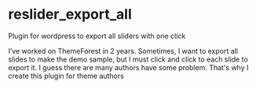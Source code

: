 # reslider_export_all
Plugin for wordpress to export all sliders with one click

I’ve worked on ThemeForest in 2 years. Sometimes, I want to export all slides to make the demo sample, but I must click and click to each slide to export it. I guess there are many authors have some problem.
That's why I create this plugin for theme authors
